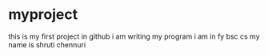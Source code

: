 # myproject
this is my first project in github
i am writing my program
i am in fy bsc cs
my name is shruti chennuri
